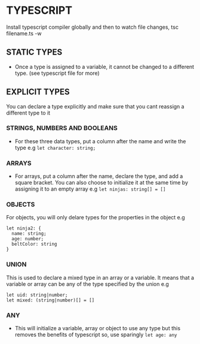 # TYPESCRIPT

Install typescript compiler globally and then to watch file changes, tsc filename.ts -w

## STATIC TYPES
- Once a type is assigned to a variable, it cannot be changed to a different type. (see typescript file for more)

## EXPLICIT TYPES
You can declare a type explicitly and make sure that you cant reassign a different type to it
 ### STRINGS, NUMBERS AND BOOLEANS
 - For these three data types, put a column after the name and write the type e.g 
 `let character: string;`

  ### ARRAYS
  - For arrays, put a column after the name, declare the type, and add a square bracket. You can also choose to initialize it at the same time by assigning it to an empty array e.g 
  `let ninjas: string[] = []`

  ### OBJECTS 
  For objects, you will only delare types for the properties in the object e.g

  ```
  let ninja2: {
    name: string;
    age: number;
    beltColor: string
  }
  ```

  ### UNION
  This is used to declare a mixed type in an array or a variable. It means that a variable or array can be any of the type specified by the union e.g

  ```
  let uid: string|number;
  let mixed: (string|number)[] = []
  ```

  ### ANY
  - This will initialize a variable, array or object to use any type but this removes the benefits of typescript so, use sparingly
  `let age: any`
